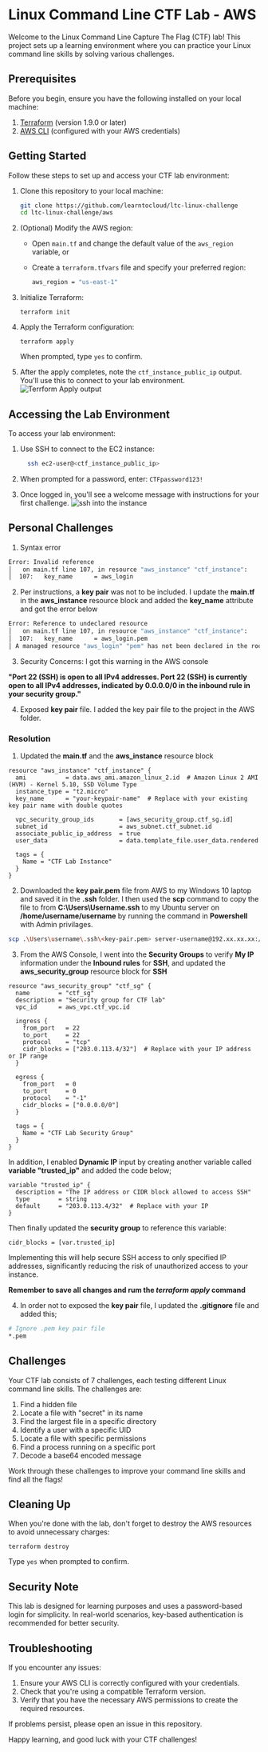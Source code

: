 # Linux Command Line CTF Lab - AWS

Welcome to the Linux Command Line Capture The Flag (CTF) lab! This project sets up a learning environment where you can practice your Linux command line skills by solving various challenges.

## Prerequisites

Before you begin, ensure you have the following installed on your local machine:

1. [Terraform](https://www.terraform.io/downloads.html) (version 1.9.0 or later)
2. [AWS CLI](https://aws.amazon.com/cli/) (configured with your AWS credentials)

## Getting Started

Follow these steps to set up and access your CTF lab environment:

1. Clone this repository to your local machine:

    ``` sh
    git clone https://github.com/learntocloud/ltc-linux-challenge
    cd ltc-linux-challenge/aws
    ```

2. (Optional) Modify the AWS region:
    - Open `main.tf` and change the default value of the `aws_region` variable, or
    - Create a `terraform.tfvars` file and specify your preferred region:

        ``` sh
        aws_region = "us-east-1"
        ```

3. Initialize Terraform:

    `terraform init`

4. Apply the Terraform configuration:

    `terraform apply`

    When prompted, type `yes` to confirm.

5. After the apply completes, note the `ctf_instance_public_ip` output. You'll use this to connect to your lab environment.
![Terrform Apply output](./images/terraform-apply-screenshot.png)

## Accessing the Lab Environment

To access your lab environment:

1. Use SSH to connect to the EC2 instance:

    ``` sh
      ssh ec2-user@<ctf_instance_public_ip>
    ```

2. When prompted for a password, enter: `CTFpassword123!`
3. Once logged in, you'll see a welcome message with instructions for your first challenge.
![ssh into the instance](./images/ssh-screenshot.png)

## Personal Challenges

1. Syntax error

```bash
Error: Invalid reference
│   on main.tf line 107, in resource "aws_instance" "ctf_instance":
│  107:   key_name      = aws_login
```

2. Per instructions, a **key pair** was not to be included. I update the **main.tf** in the **aws_instance** resource block and added the **key_name** attribute and got the error below

```bash
Error: Reference to undeclared resource
│   on main.tf line 107, in resource "aws_instance" "ctf_instance":
│  107:   key_name      = aws_login.pem
│ A managed resource "aws_login" "pem" has not been declared in the root module.
```

3. Security Concerns: I got this warning in the AWS console

**"Port 22 (SSH) is open to all IPv4 addresses. Port 22 (SSH) is currently open to all IPv4 addresses, indicated by 0.0.0.0/0 in the inbound rule in your security group."**

4. Exposed **key pair** file. I added the key pair file to the project in the AWS folder.


### Resolution 

1. Updated the **main.tf** and the **aws_instance** resource block

```hcl
resource "aws_instance" "ctf_instance" {
  ami           = data.aws_ami.amazon_linux_2.id  # Amazon Linux 2 AMI (HVM) - Kernel 5.10, SSD Volume Type
  instance_type = "t2.micro"
  key_name      = "your-keypair-name"  # Replace with your existing key pair name with double quotes

  vpc_security_group_ids       = [aws_security_group.ctf_sg.id]
  subnet_id                    = aws_subnet.ctf_subnet.id
  associate_public_ip_address  = true
  user_data                    = data.template_file.user_data.rendered

  tags = {
    Name = "CTF Lab Instance"
  }
}
```

2. Downloaded the **key pair.pem** file from AWS to my Windows 10 laptop and saved it in the **.ssh** folder. I then used the **scp** command to copy the file to from **C:\Users\Username\.ssh** to my Ubuntu server on **/home/username/username** by running the command in  **Powershell** with Admin privilages.

```bash
scp .\Users\username\.ssh\<key-pair.pem> server-username@192.xx.xx.xx:/home/username/
```

3. From the AWS Console, I went into the **Security Groups** to verify **My IP** information under the **Inbound rules** for **SSH**, and updated the **aws_security_group** resource block for **SSH**

```hcl
resource "aws_security_group" "ctf_sg" {
  name        = "ctf_sg"
  description = "Security group for CTF lab"
  vpc_id      = aws_vpc.ctf_vpc.id

  ingress {
    from_port   = 22
    to_port     = 22
    protocol    = "tcp"
    cidr_blocks = ["203.0.113.4/32"]  # Replace with your IP address or IP range
  }

  egress {
    from_port   = 0
    to_port     = 0
    protocol    = "-1"
    cidr_blocks = ["0.0.0.0/0"]
  }

  tags = {
    Name = "CTF Lab Security Group"
  }
}
```

In addition, I enabled **Dynamic IP** input by creating another variable called **variable "trusted_ip"** and added the code below;

```hcl
variable "trusted_ip" {
  description = "The IP address or CIDR block allowed to access SSH"
  type        = string
  default     = "203.0.113.4/32"  # Replace with your IP
}
```

Then finally updated the **security group** to reference this variable:

```hcl
cidr_blocks = [var.trusted_ip]
```

Implementing this will help secure SSH access to only specified IP addresses, significantly reducing the risk of unauthorized access to your instance.

**Remember to save all changes and rum the *terraform apply* command**

4. In order not to exposed the **key pair** file, I updated the **.gitignore** file and added this;

```bash
# Ignore .pem key pair file
*.pem
```

## Challenges

Your CTF lab consists of 7 challenges, each testing different Linux command line skills. The challenges are:

1. Find a hidden file
2. Locate a file with "secret" in its name
3. Find the largest file in a specific directory
4. Identify a user with a specific UID
5. Locate a file with specific permissions
6. Find a process running on a specific port
7. Decode a base64 encoded message

Work through these challenges to improve your command line skills and find all the flags!

## Cleaning Up

When you're done with the lab, don't forget to destroy the AWS resources to avoid unnecessary charges:

`terraform destroy`

Type `yes` when prompted to confirm.

## Security Note

This lab is designed for learning purposes and uses a password-based login for simplicity. In real-world scenarios, key-based authentication is recommended for better security.

## Troubleshooting

If you encounter any issues:

1. Ensure your AWS CLI is correctly configured with your credentials.
2. Check that you're using a compatible Terraform version.
3. Verify that you have the necessary AWS permissions to create the required resources.

If problems persist, please open an issue in this repository.

Happy learning, and good luck with your CTF challenges!
